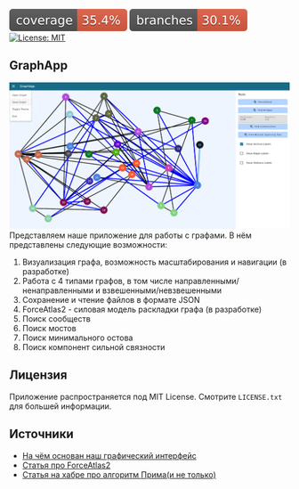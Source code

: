 ![Coverage](.github/badges/jacoco.svg) ![Branches](.github/badges/branches.svg) [![License: MIT](https://img.shields.io/badge/License-MIT-yellow.svg)](https://opensource.org/licenses/MIT)

<!-- ABOUT THE PROJECT -->
## GraphApp
![graphApp](images/graphApp.png)
Представляем наше приложение для работы с графами.
В нём представлены следующие возможности:
1. Визуализация графа, возможность масштабирования и навигации (в разработке)
2. Работа с 4 типами графов, в том числе направленными/ненаправленными и взвешенными/невзвешенными
3. Сохранение и чтение файлов в формате JSON
4. ForceAtlas2 - силовая модель раскладки графа (в разработке)
5. Поиск сообществ
6. Поиск мостов
7. Поиск минимального остова
8. Поиск компонент сильной связности

<!-- LICENSE -->
## Лицензия

Приложение распространяется под MIT License. Смотрите `LICENSE.txt` для большей информации.

<!-- ACKNOWLEDGMENTS -->
## Источники

* [На чём основан наш графический интерфейс](https://github.com/spbu-coding-2023/gui-workshop?tab=readme-ov-file)
* [Статья про ForceAtlas2](https://journals.plos.org/plosone/article%3Fid=10.1371/journal.pone.0098679)
* [Статья на хабре про алгоритм Прима(и не только)](https://habr.com/ru/articles/569444/)
